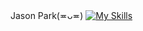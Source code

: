 ### 
Jason Park(≖ᴗ≖)
[![My Skills](https://skillicons.dev/icons?i=js,html,css,github,java,tailwind,eclipse,electron)](https://skillicons.dev)
<!--
**jas1106/jas1106** is a ✨ _special_ ✨ repository because its `README.md` (this file) appears on your GitHub profile.

Here are some ideas to get you started:

- 🔭 I’m currently working on ...
- 🌱 I’m currently learning ...
- 👯 I’m looking to collaborate on ...
- 🤔 I’m looking for help with ...
- 💬 Ask me about ...
- 📫 How to reach me: ...
- 😄 Pronouns: ...
- ⚡ Fun fact: ...
-->

